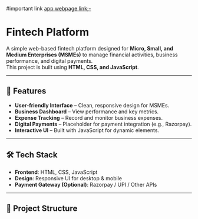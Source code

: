 #important link
[app webpage link;-](https://steady-jalebi-75285b.netlify.app/)

# Fintech Platform

A simple web-based fintech platform designed for **Micro, Small, and Medium Enterprises (MSMEs)** to manage financial activities, business performance, and digital payments.  
This project is built using **HTML, CSS, and JavaScript**.

---

## 🚀 Features
- **User-friendly Interface** – Clean, responsive design for MSMEs.  
- **Business Dashboard** – View performance and key metrics.  
- **Expense Tracking** – Record and monitor business expenses.  
- **Digital Payments** – Placeholder for payment integration (e.g., Razorpay).  
- **Interactive UI** – Built with JavaScript for dynamic elements.  

---

## 🛠️ Tech Stack
- **Frontend**: HTML, CSS, JavaScript  
- **Design**: Responsive UI for desktop & mobile  
- **Payment Gateway (Optional)**: Razorpay / UPI / Other APIs  

---

## 📂 Project Structure
